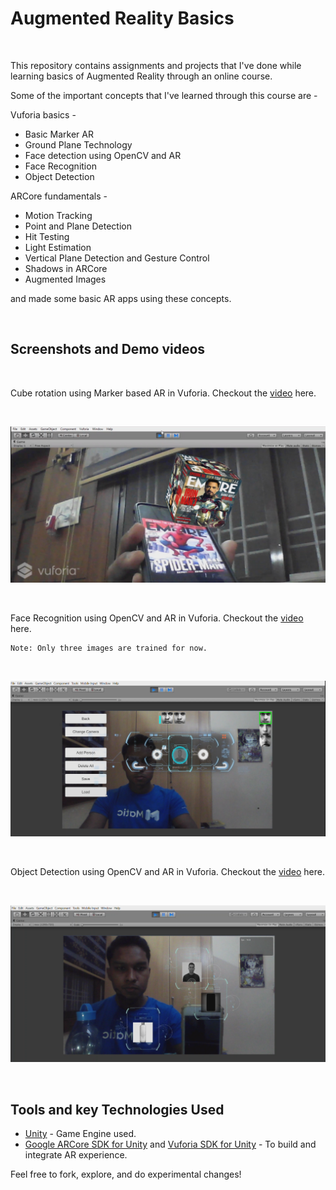 # Augmented Reality Basics

<br/>

This repository contains assignments and projects that I've done while learning basics of Augmented Reality through an online course.

Some of the important concepts that I've learned through this course are -

Vuforia basics -

* Basic Marker AR
* Ground Plane Technology
* Face detection using OpenCV and AR
* Face Recognition
* Object Detection

ARCore fundamentals -

* Motion Tracking
* Point and Plane Detection
* Hit Testing
* Light Estimation
* Vertical Plane Detection and Gesture Control
* Shadows in ARCore
* Augmented Images

and made some basic AR apps using these concepts.

<br/>

## Screenshots and Demo videos

<br/>

Cube rotation using Marker based AR in Vuforia. Checkout the [video](https://youtu.be/YpUff0kS2c8) here.

<br/>

![img](Screenshots/Cube.png)

<br/>

Face Recognition using OpenCV and AR in Vuforia. Checkout the [video](https://youtu.be/Fr1N2UPokyo) here.

    Note: Only three images are trained for now.

<br/>

![img](Screenshots/FaceReco.png)

<br/>

Object Detection using OpenCV and AR in Vuforia. Checkout the [video](https://youtu.be/c_n3oyOoO9g) here.

<br/>

![img](Screenshots/Object.png)

<br/>

## Tools and key Technologies Used

* [Unity](https://unity.com/) - Game Engine used.
* [Google ARCore SDK for Unity](https://developers.google.com/ar) and [Vuforia SDK for Unity](https://developer.vuforia.com/downloads/sdk) - To build and integrate AR experience.

Feel free to fork, explore, and do experimental changes!
